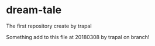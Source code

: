 # dream-tale
The first repository create by trapal

Something add to this file at 20180308 by trapal on branch!
